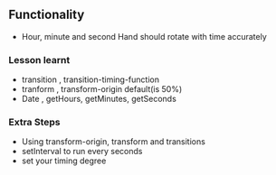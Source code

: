 ## Functionality
- Hour, minute and second Hand should rotate with time accurately


### Lesson learnt
- transition , transition-timing-function
- tranform , transform-origin default(is 50%)
- Date , getHours, getMinutes, getSeconds
### Extra Steps
- Using transform-origin, transform and transitions
- setInterval to run every seconds
- set your timing degree